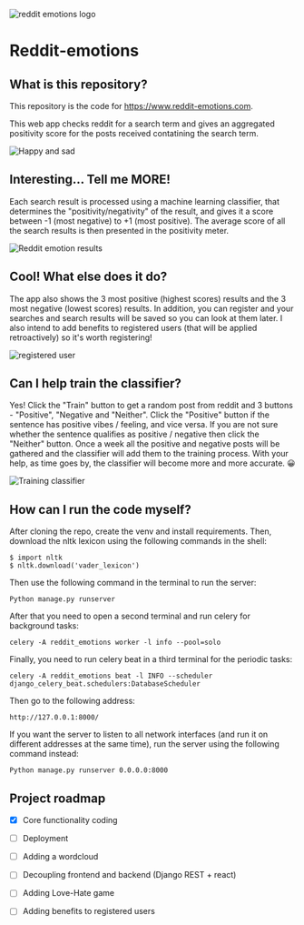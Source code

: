 ![reddit emotions logo](https://user-images.githubusercontent.com/101622750/177487525-497469fd-24a8-4c04-95c3-608d924cf38a.jpg)

# Reddit-emotions
## What is this repository?
This repository is the code for https://www.reddit-emotions.com. 

This web app checks reddit for a search term and gives an aggregated positivity score for the posts received contatining the search term.

![Happy and sad](https://user-images.githubusercontent.com/101622750/177492706-5392247e-188f-4494-9468-0d73b4669ec7.gif)

## Interesting... Tell me MORE!
Each search result is processed using a machine learning classifier, that determines the "positivity/negativity" of the result, and gives it a score between -1 (most negative) to +1 (most positive).
The average score of all the search results is then presented in the positivity meter.

![Reddit emotion results](https://user-images.githubusercontent.com/101622750/177497582-706c5265-9116-4fe7-b9b6-93b9acc8ed2e.gif)

## Cool! What else does it do?
The app also shows the 3 most positive (highest scores) results and the 3 most negative (lowest scores) results.
In addition, you can register and your searches and search results will be saved so you can look at them later. I also intend to add benefits to registered users (that will be applied retroactively) so it's worth registering!

![registered user](https://user-images.githubusercontent.com/101622750/177502852-08eba775-dc93-4521-9690-95319ec652e4.gif)

## Can I help train the classifier?
Yes! Click the "Train" button to get a random post from reddit and 3 buttons - "Positive", "Negative and "Neither". 
Click the "Positive" button if the sentence has positive vibes / feeling, and vice versa. 
If you are not sure whether the sentence qualifies as positive / negative then click the "Neither" button.
Once a week all the positive and negative posts will be gathered and the classifier will add them to the training process.
With your help, as time goes by, the classifier will become more and more accurate. :grinning:

![Training classifier](https://user-images.githubusercontent.com/101622750/177501430-dece408f-4a22-45cb-a5c9-c61573b94a24.gif)

## How can I run the code myself?
After cloning the repo, create the venv and install requirements. Then, download the nltk lexicon using the following commands in the shell:
```
$ import nltk
$ nltk.download('vader_lexicon')
```

Then use the following command in the terminal to run the server:
```
Python manage.py runserver
```

After that you need to open a second terminal and run celery for background tasks:
```
celery -A reddit_emotions worker -l info --pool=solo
```

Finally, you need to run celery beat in a third terminal for the periodic tasks:
```
celery -A reddit_emotions beat -l INFO --scheduler django_celery_beat.schedulers:DatabaseScheduler
```

Then go to the following address:
```
http://127.0.0.1:8000/
```

If you want the server to listen to all network interfaces (and run it on different addresses at the same time), run the server using the following command instead:
```
Python manage.py runserver 0.0.0.0:8000
```

## Project roadmap

- [x] Core functionality coding
- [ ] Deployment
- [ ] Adding a wordcloud
- [ ] Decoupling frontend and backend (Django REST + react)
- [ ] Adding Love-Hate game
- [ ] Adding benefits to registered users




